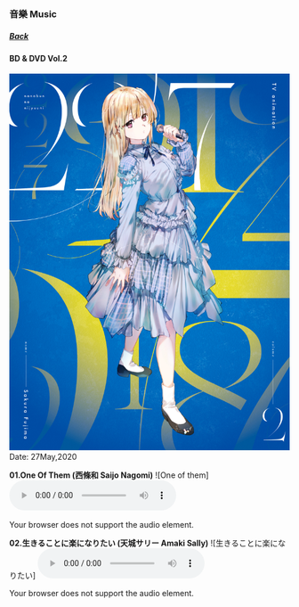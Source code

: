 ### 音樂 Music
##### [Back](../../readme.md)

#### BD & DVD Vol.2
![BDDVDVol2](../../Img/Music/BDDVDVol2.JPG)
Date: 27May,2020

**01.One Of Them (西條和 Saijo Nagomi)**
![One of them]
<audio controls="controls">
  <source type="audio/mp3" src="../../Music/Character%20Songs/01.One%20of%20them.mp3"></source>
  <p>Your browser does not support the audio element.</p>
</audio>

**02.生きることに楽になりたい (天城サリー Amaki Sally)**
![生きることに楽になりたい]
<audio controls="controls">
  <source type="audio/mp3" src="../../Music/Character%20Songs/02.生きることに楽になりたい.mp3"></source>
  <p>Your browser does not support the audio element.</p>
</audio>
